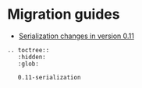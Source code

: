 # Migration guides

- [Serialization changes in version 0.11](0.11-serialization.md)

```eval_rst
.. toctree::
   :hidden:
   :glob:

   0.11-serialization
```
